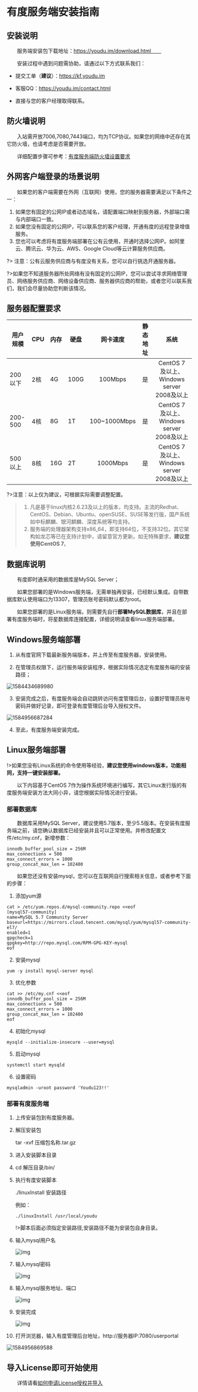 # 有度服务端安装指南

## 安装说明

　　服务端安装包下载地址：https://youdu.im/download.html　　

　　安装过程中遇到问题需协助，请通过以下方式联系我们：

- 提交工单（**建议**）：https://kf.youdu.im

- 客服QQ：https://youdu.im/contact.html

- 直接与您的客户经理取得联系。

## 防火墙说明

　　入站需开放7006,7080,7443端口，均为TCP协议。如果您的网络中还存在其它防火墙，也请考虑是否需要开放。

  　　详细配置步骤可参考：[有度服务端防火墙设置要求](admin/admin_faq/admin_faq?id=有度服务端防火墙设置要求)

## 外网客户端登录的场景说明

　　如果您的客户端需要在外网（互联网）使用，您的服务器需要满足以下条件之一：

1. 如果您有固定的公网IP或者动态域名，请配置端口映射到服务器，外部端口需与内部端口一致。
2. 如果您没有固定的公网IP，可以联系您的客户经理，开通有度的远程登录增值服务。
3. 您也可以考虑将有度服务端部署在公有云使用，开通时选择公网IP。如阿里云、腾讯云、华为云、AWS、Google Cloud等云计算服务供应商。

?> 注意：公有云服务供应商与有度没有关系，您可以自行挑选开通服务器。

?>如果您不知道服务器所处网络有没有固定的公网IP，您可以尝试寻求网络管理员、网络服务供应商、网络设备供应商、服务器供应商的帮助，或者您可以联系我们，我们会尽量协助您判断该情况。

## 服务器配置要求

| 用户规模 | CPU  | 内存 | 硬盘 |   网卡速度   | 静态地址 |                  **系统**                  |
| -------- | ---- | ---- | ---- | :----------: | :------: | :----------------------------------------: |
| 200以下  | 2核  | 4G   | 100G |   100Mbps    |    是    | CentOS 7 及以上、Windows server 2008及以上 |
| 200-500  | 4核  | 8G   | 1T   | 100~1000Mbps |    是    | CentOS 7 及以上、Windows server 2008及以上 |
| 500以上  | 8核  | 16G  | 2T   |   1000Mbps   |    是    | CentOS 7 及以上、Windows server 2008及以上 |

?>注意：以上仅为建议，可根据实际需要调整配置。

>1. 凡是基于linux内核2.6.23及以上的版本，均支持。主流的Redhat、CentOS、Debian、Ubuntu、openSUSE、SUSE等发行版，国产系统如中标麒麟、银河麒麟、深度系统等均支持。
>2. 服务端的处理器架构支持x86_64，即支持64位，不支持32位。其它架构如龙芯等已在支持计划中，请留意官方更新。如无特殊要求，**建议您使用CentOS 7**。

## 数据库说明

　　有度即时通采用的数据库是MySQL Server；

　　如果您部署的是Windows服务端，无需单独再安装，已经默认集成。自带数据库默认使用端口为13307，管理员账号密码默认都为root。

　　如果您部署的是Linux服务端，则需要先自行**部署MySQL数据库**，并且在部署有度服务端时，将星数据库连接配置，详细说明请查看linux服务端部署。

## Windows服务端部署

1. 从有度官网下载最新服务端版本，并上传至有度服务器，安装使用。

2. 在管理员权限下，运行服务端安装程序，根据实际情况选定有度服务端的安装路径；

![1584434689980](1584434689980.png)

   3. 安装完成之后，有度服务端会自动跳转访问有度管理后台，设置好管理员账号密码并做好记录，即可登录有度管理后台导入授权文件。

![1584956687284](1584956687284.png)

   4. 至此，有度服务端安装完成。

## Linux服务端部署

!>如果您没有Linux系统的命令使用等经验，**建议您使用windows版本，功能相同，支持一键安装部署。**

　　以下内容基于CentOS 7作为操作系统环境进行编写，其它Linux发行版的有度服务端安装方法大同小异，请您根据实际情况进行安装。

### 部署数据库

　　数据库采用MySQL Server，建议使用5.7版本，至少5.5版本。在安装有度服务端之前，请您确认数据库已经安装并且可以正常使用。并修改配置文件/etc/my.cnf，新增参数：

```
innodb_buffer_pool_size = 256M
max_connections = 500
max_connect_errors = 1000
group_concat_max_len = 102400 
```

　　如果您还没有安装mysql，您可以在互联网自行搜索相关信息，或者参考下面的步骤：

1. 添加yum源  

```
cat > /etc/yum.repos.d/mysql-community.repo <<eof  
[mysql57-community]  
name=MySQL 5.7 Community Server  
baseurl=https://mirrors.cloud.tencent.com/mysql/yum/mysql57-community-el7/  
enabled=1  
gpgcheck=1  
gpgkey=http://repo.mysql.com/RPM-GPG-KEY-mysql  
eof   
```

2. 安装mysql  

```
yum -y install mysql-server mysql  
```

3. 优化参数  

```
cat >> /etc/my.cnf <<eof
innodb_buffer_pool_size = 256M
max_connections = 500
max_connect_errors = 1000
group_concat_max_len = 102400
eof  
```


4. 初始化mysql  
```
mysqld --initialize-insecure --user=mysql  
```


5. 启动mysql  
```
systemctl start mysqld  
```

6. 设置密码

```
mysqladmin -uroot password 'Youdu123!!'  
```



### 部署有度服务端

1. 上传安装包到有度服务器。

2. 解压安装包

   tar -xvf 压缩包名称.tar.gz  

3. 进入安装脚本目录

4. cd 解压目录/bin/  

5. 执行有度安装脚本

   ./linuxInstall 安装路径

   例如：

   ```
   ./linuxInstall /usr/local/youdu
   ```

   !>脚本后面必须指定安装路径,安装路径不能为安装包自身目录。

6. 输入mysql用户名

   ![img](wps1.jpg) 

7. 输入mysql密码

   ![img](wps2.jpg) 

8. 输入mysql服务地址、端口

   ![img](wps3.jpg) 

9. 安装完成

   ![img](wps4.jpg) 

10. 打开浏览器，输入有度管理后台地址，http://服务器IP:7080/userportal

![1584956869588](1584956869588.png)

## 导入License即可开始使用

　　详情请看[如何申请License授权并导入](admin/admin_faq/admin_faq?id=如何申请License授权并导入)